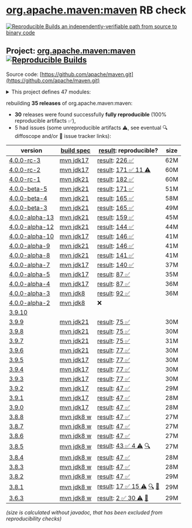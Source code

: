 [org.apache.maven:maven](https://central.sonatype.com/artifact/org.apache.maven/maven/versions) RB check
=======

[![Reproducible Builds](https://reproducible-builds.org/images/logos/rb.svg) an independently-verifiable path from source to binary code](https://reproducible-builds.org/)

## Project: [org.apache.maven:maven](https://central.sonatype.com/artifact/org.apache.maven/maven/versions) [![Reproducible Builds](https://img.shields.io/endpoint?url=https://raw.githubusercontent.com/jvm-repo-rebuild/reproducible-central/master/content/org/apache/maven/maven/badge.json)](https://github.com/jvm-repo-rebuild/reproducible-central/blob/master/content/org/apache/maven/maven/README.md)

Source code: [https://github.com/apache/maven.git](https://github.com/apache/maven.git)

<details><summary>This project defines 47 modules:</summary>

* [org.apache.maven:apache-maven](https://central.sonatype.com/artifact/org.apache.maven/apache-maven/overview)
* [org.apache.maven:maven](https://central.sonatype.com/artifact/org.apache.maven/maven/overview)
* [org.apache.maven:maven-api](https://central.sonatype.com/artifact/org.apache.maven/maven-api/overview)
* [org.apache.maven:maven-api-annotations](https://central.sonatype.com/artifact/org.apache.maven/maven-api-annotations/overview)
* [org.apache.maven:maven-api-cli](https://central.sonatype.com/artifact/org.apache.maven/maven-api-cli/overview)
* [org.apache.maven:maven-api-core](https://central.sonatype.com/artifact/org.apache.maven/maven-api-core/overview)
* [org.apache.maven:maven-api-di](https://central.sonatype.com/artifact/org.apache.maven/maven-api-di/overview)
* [org.apache.maven:maven-api-impl](https://central.sonatype.com/artifact/org.apache.maven/maven-api-impl/overview)
* [org.apache.maven:maven-api-meta](https://central.sonatype.com/artifact/org.apache.maven/maven-api-meta/overview)
* [org.apache.maven:maven-api-metadata](https://central.sonatype.com/artifact/org.apache.maven/maven-api-metadata/overview)
* [org.apache.maven:maven-api-model](https://central.sonatype.com/artifact/org.apache.maven/maven-api-model/overview)
* [org.apache.maven:maven-api-plugin](https://central.sonatype.com/artifact/org.apache.maven/maven-api-plugin/overview)
* [org.apache.maven:maven-api-settings](https://central.sonatype.com/artifact/org.apache.maven/maven-api-settings/overview)
* [org.apache.maven:maven-api-spi](https://central.sonatype.com/artifact/org.apache.maven/maven-api-spi/overview)
* [org.apache.maven:maven-api-toolchain](https://central.sonatype.com/artifact/org.apache.maven/maven-api-toolchain/overview)
* [org.apache.maven:maven-api-xml](https://central.sonatype.com/artifact/org.apache.maven/maven-api-xml/overview)
* [org.apache.maven:maven-artifact](https://central.sonatype.com/artifact/org.apache.maven/maven-artifact/overview)
* [org.apache.maven:maven-bom](https://central.sonatype.com/artifact/org.apache.maven/maven-bom/overview)
* [org.apache.maven:maven-builder-support](https://central.sonatype.com/artifact/org.apache.maven/maven-builder-support/overview)
* [org.apache.maven:maven-cli](https://central.sonatype.com/artifact/org.apache.maven/maven-cli/overview)
* [org.apache.maven:maven-compat](https://central.sonatype.com/artifact/org.apache.maven/maven-compat/overview)
* [org.apache.maven:maven-compat-modules](https://central.sonatype.com/artifact/org.apache.maven/maven-compat-modules/overview)
* [org.apache.maven:maven-core](https://central.sonatype.com/artifact/org.apache.maven/maven-core/overview)
* [org.apache.maven:maven-di](https://central.sonatype.com/artifact/org.apache.maven/maven-di/overview)
* [org.apache.maven:maven-embedder](https://central.sonatype.com/artifact/org.apache.maven/maven-embedder/overview)
* [org.apache.maven:maven-executor](https://central.sonatype.com/artifact/org.apache.maven/maven-executor/overview)
* [org.apache.maven:maven-impl](https://central.sonatype.com/artifact/org.apache.maven/maven-impl/overview)
* [org.apache.maven:maven-impl-modules](https://central.sonatype.com/artifact/org.apache.maven/maven-impl-modules/overview)
* [org.apache.maven:maven-jline](https://central.sonatype.com/artifact/org.apache.maven/maven-jline/overview)
* [org.apache.maven:maven-logging](https://central.sonatype.com/artifact/org.apache.maven/maven-logging/overview)
* [org.apache.maven:maven-model](https://central.sonatype.com/artifact/org.apache.maven/maven-model/overview)
* [org.apache.maven:maven-model-builder](https://central.sonatype.com/artifact/org.apache.maven/maven-model-builder/overview)
* [org.apache.maven:maven-model-transform](https://central.sonatype.com/artifact/org.apache.maven/maven-model-transform/overview)
* [org.apache.maven:maven-plugin-api](https://central.sonatype.com/artifact/org.apache.maven/maven-plugin-api/overview)
* [org.apache.maven:maven-repository-metadata](https://central.sonatype.com/artifact/org.apache.maven/maven-repository-metadata/overview)
* [org.apache.maven:maven-resolver-provider](https://central.sonatype.com/artifact/org.apache.maven/maven-resolver-provider/overview)
* [org.apache.maven:maven-settings](https://central.sonatype.com/artifact/org.apache.maven/maven-settings/overview)
* [org.apache.maven:maven-settings-builder](https://central.sonatype.com/artifact/org.apache.maven/maven-settings-builder/overview)
* [org.apache.maven:maven-slf4j-provider](https://central.sonatype.com/artifact/org.apache.maven/maven-slf4j-provider/overview)
* [org.apache.maven:maven-slf4j-wrapper](https://central.sonatype.com/artifact/org.apache.maven/maven-slf4j-wrapper/overview)
* [org.apache.maven:maven-support](https://central.sonatype.com/artifact/org.apache.maven/maven-support/overview)
* [org.apache.maven:maven-toolchain-builder](https://central.sonatype.com/artifact/org.apache.maven/maven-toolchain-builder/overview)
* [org.apache.maven:maven-toolchain-model](https://central.sonatype.com/artifact/org.apache.maven/maven-toolchain-model/overview)
* [org.apache.maven:maven-xml](https://central.sonatype.com/artifact/org.apache.maven/maven-xml/overview)
* [org.apache.maven:maven-xml-impl](https://central.sonatype.com/artifact/org.apache.maven/maven-xml-impl/overview)
* [org.apache.maven:modello-plugin-velocity](https://central.sonatype.com/artifact/org.apache.maven/modello-plugin-velocity/overview)
* [org.apache.maven:plexus-utils](https://central.sonatype.com/artifact/org.apache.maven/plexus-utils/overview)
</details>

rebuilding **35 releases** of org.apache.maven:maven:
- **30** releases were found successfully **fully reproducible** (100% reproducible artifacts :white_check_mark:),
- 5 had issues (some unreproducible artifacts :warning:, see eventual :mag: diffoscope and/or :memo: issue tracker links):

| version | [build spec](/BUILDSPEC.md) | [result](https://reproducible-builds.org/docs/jvm/): reproducible? | size |
| -- | --------- | ------ | -- |
| [4.0.0-rc-3](https://central.sonatype.com/artifact/org.apache.maven/maven/4.0.0-rc-3/pom) | [mvn jdk17](maven-4.0.0-rc-3.buildspec) | [result](maven-4.0.0-rc-3.buildinfo): [226 :white_check_mark: ](maven-4.0.0-rc-3.buildcompare) | 62M |
| [4.0.0-rc-2](https://central.sonatype.com/artifact/org.apache.maven/maven/4.0.0-rc-2/pom) | [mvn jdk17](maven-4.0.0-rc-2.buildspec) | [result](maven-4.0.0-rc-2.buildinfo): [171 :white_check_mark:  11 :warning:](maven-4.0.0-rc-2.buildcompare) | 60M |
| [4.0.0-rc-1](https://central.sonatype.com/artifact/org.apache.maven/maven/4.0.0-rc-1/pom) | [mvn jdk21](maven-4.0.0-rc-1.buildspec) | [result](maven-4.0.0-rc-1.buildinfo): [182 :white_check_mark: ](maven-4.0.0-rc-1.buildcompare) | 60M |
| [4.0.0-beta-5](https://central.sonatype.com/artifact/org.apache.maven/maven/4.0.0-beta-5/pom) | [mvn jdk21](maven-4.0.0-beta-5.buildspec) | [result](maven-4.0.0-beta-5.buildinfo): [171 :white_check_mark: ](maven-4.0.0-beta-5.buildcompare) | 51M |
| [4.0.0-beta-4](https://central.sonatype.com/artifact/org.apache.maven/maven/4.0.0-beta-4/pom) | [mvn jdk21](maven-4.0.0-beta-4.buildspec) | [result](maven-4.0.0-beta-4.buildinfo): [165 :white_check_mark: ](maven-4.0.0-beta-4.buildcompare) | 58M |
| [4.0.0-beta-3](https://central.sonatype.com/artifact/org.apache.maven/maven/4.0.0-beta-3/pom) | [mvn jdk21](maven-4.0.0-beta-3.buildspec) | [result](maven-4.0.0-beta-3.buildinfo): [165 :white_check_mark: ](maven-4.0.0-beta-3.buildcompare) | 49M |
| [4.0.0-alpha-13](https://central.sonatype.com/artifact/org.apache.maven/maven/4.0.0-alpha-13/pom) | [mvn jdk21](maven-4.0.0-alpha-13.buildspec) | [result](maven-4.0.0-alpha-13.buildinfo): [159 :white_check_mark: ](maven-4.0.0-alpha-13.buildcompare) | 45M |
| [4.0.0-alpha-12](https://central.sonatype.com/artifact/org.apache.maven/maven/4.0.0-alpha-12/pom) | [mvn jdk21](maven-4.0.0-alpha-12.buildspec) | [result](maven-4.0.0-alpha-12.buildinfo): [144 :white_check_mark: ](maven-4.0.0-alpha-12.buildcompare) | 44M |
| [4.0.0-alpha-10](https://central.sonatype.com/artifact/org.apache.maven/maven/4.0.0-alpha-10/pom) | [mvn jdk17](maven-4.0.0-alpha-10.buildspec) | [result](maven-4.0.0-alpha-10.buildinfo): [146 :white_check_mark: ](maven-4.0.0-alpha-10.buildcompare) | 41M |
| [4.0.0-alpha-9](https://central.sonatype.com/artifact/org.apache.maven/maven/4.0.0-alpha-9/pom) | [mvn jdk21](maven-4.0.0-alpha-9.buildspec) | [result](maven-4.0.0-alpha-9.buildinfo): [146 :white_check_mark: ](maven-4.0.0-alpha-9.buildcompare) | 41M |
| [4.0.0-alpha-8](https://central.sonatype.com/artifact/org.apache.maven/maven/4.0.0-alpha-8/pom) | [mvn jdk21](maven-4.0.0-alpha-8.buildspec) | [result](maven-4.0.0-alpha-8.buildinfo): [141 :white_check_mark: ](maven-4.0.0-alpha-8.buildcompare) | 41M |
| [4.0.0-alpha-7](https://central.sonatype.com/artifact/org.apache.maven/maven/4.0.0-alpha-7/pom) | [mvn jdk17](maven-4.0.0-alpha-7.buildspec) | [result](maven-4.0.0-alpha-7.buildinfo): [140 :white_check_mark: ](maven-4.0.0-alpha-7.buildcompare) | 37M |
| [4.0.0-alpha-5](https://central.sonatype.com/artifact/org.apache.maven/maven/4.0.0-alpha-5/pom) | [mvn jdk17](maven-4.0.0-alpha-5.buildspec) | [result](maven-4.0.0-alpha-5.buildinfo): [87 :white_check_mark: ](maven-4.0.0-alpha-5.buildcompare) | 35M |
| [4.0.0-alpha-4](https://central.sonatype.com/artifact/org.apache.maven/maven/4.0.0-alpha-4/pom) | [mvn jdk17](maven-4.0.0-alpha-4.buildspec) | [result](maven-4.0.0-alpha-4.buildinfo): [87 :white_check_mark: ](maven-4.0.0-alpha-4.buildcompare) | 36M |
| [4.0.0-alpha-3](https://central.sonatype.com/artifact/org.apache.maven/maven/4.0.0-alpha-3/pom) | [mvn jdk8](maven-4.0.0-alpha-3.buildspec) | [result](maven-4.0.0-alpha-3.buildinfo): [92 :white_check_mark: ](maven-4.0.0-alpha-3.buildcompare) | 36M |
| [4.0.0-alpha-2](https://central.sonatype.com/artifact/org.apache.maven/maven/4.0.0-alpha-2/pom) | [mvn jdk8](maven-4.0.0-alpha-2.buildspec) | :x: | |
| [3.9.10](https://central.sonatype.com/artifact/org.apache.maven/maven/3.9.10/pom) | | | |
| [3.9.9](https://central.sonatype.com/artifact/org.apache.maven/maven/3.9.9/pom) | [mvn jdk21](maven-3.9.9.buildspec) | [result](maven-3.9.9.buildinfo): [75 :white_check_mark: ](maven-3.9.9.buildcompare) | 30M |
| [3.9.8](https://central.sonatype.com/artifact/org.apache.maven/maven/3.9.8/pom) | [mvn jdk21](maven-3.9.8.buildspec) | [result](maven-3.9.8.buildinfo): [75 :white_check_mark: ](maven-3.9.8.buildcompare) | 30M |
| [3.9.7](https://central.sonatype.com/artifact/org.apache.maven/maven/3.9.7/pom) | [mvn jdk21](maven-3.9.7.buildspec) | [result](maven-3.9.7.buildinfo): [75 :white_check_mark: ](maven-3.9.7.buildcompare) | 31M |
| [3.9.6](https://central.sonatype.com/artifact/org.apache.maven/maven/3.9.6/pom) | [mvn jdk21](maven-3.9.6.buildspec) | [result](maven-3.9.6.buildinfo): [77 :white_check_mark: ](maven-3.9.6.buildcompare) | 30M |
| [3.9.5](https://central.sonatype.com/artifact/org.apache.maven/maven/3.9.5/pom) | [mvn jdk17](maven-3.9.5.buildspec) | [result](maven-3.9.5.buildinfo): [77 :white_check_mark: ](maven-3.9.5.buildcompare) | 30M |
| [3.9.4](https://central.sonatype.com/artifact/org.apache.maven/maven/3.9.4/pom) | [mvn jdk17](maven-3.9.4.buildspec) | [result](maven-3.9.4.buildinfo): [77 :white_check_mark: ](maven-3.9.4.buildcompare) | 30M |
| [3.9.3](https://central.sonatype.com/artifact/org.apache.maven/maven/3.9.3/pom) | [mvn jdk17](maven-3.9.3.buildspec) | [result](maven-3.9.3.buildinfo): [77 :white_check_mark: ](maven-3.9.3.buildcompare) | 30M |
| [3.9.2](https://central.sonatype.com/artifact/org.apache.maven/maven/3.9.2/pom) | [mvn jdk17](maven-3.9.2.buildspec) | [result](maven-3.9.2.buildinfo): [47 :white_check_mark: ](maven-3.9.2.buildcompare) | 29M |
| [3.9.1](https://central.sonatype.com/artifact/org.apache.maven/maven/3.9.1/pom) | [mvn jdk17](maven-3.9.1.buildspec) | [result](maven-3.9.1.buildinfo): [47 :white_check_mark: ](maven-3.9.1.buildcompare) | 28M |
| [3.9.0](https://central.sonatype.com/artifact/org.apache.maven/maven/3.9.0/pom) | [mvn jdk17](maven-3.9.0.buildspec) | [result](maven-3.9.0.buildinfo): [47 :white_check_mark: ](maven-3.9.0.buildcompare) | 28M |
| [3.8.8](https://central.sonatype.com/artifact/org.apache.maven/maven/3.8.8/pom) | [mvn jdk8 w](maven-3.8.8.buildspec) | [result](maven-3.8.8.buildinfo): [47 :white_check_mark: ](maven-3.8.8.buildcompare) | 27M |
| [3.8.7](https://central.sonatype.com/artifact/org.apache.maven/maven/3.8.7/pom) | [mvn jdk8 w](maven-3.8.7.buildspec) | [result](maven-3.8.7.buildinfo): [47 :white_check_mark: ](maven-3.8.7.buildcompare) | 27M |
| [3.8.6](https://central.sonatype.com/artifact/org.apache.maven/maven/3.8.6/pom) | [mvn jdk8 w](maven-3.8.6.buildspec) | [result](maven-3.8.6.buildinfo): [47 :white_check_mark: ](maven-3.8.6.buildcompare) | 27M |
| [3.8.5](https://central.sonatype.com/artifact/org.apache.maven/maven/3.8.5/pom) | [mvn jdk8 w](maven-3.8.5.buildspec) | [result](maven-3.8.5.buildinfo): [43 :white_check_mark:  4 :warning:](maven-3.8.5.buildcompare) [:mag:](maven-3.8.5.diffoscope) | 27M |
| [3.8.4](https://central.sonatype.com/artifact/org.apache.maven/maven/3.8.4/pom) | [mvn jdk8 w](maven-3.8.4.buildspec) | [result](maven-3.8.4.buildinfo): [47 :white_check_mark: ](maven-3.8.4.buildcompare) | 28M |
| [3.8.3](https://central.sonatype.com/artifact/org.apache.maven/maven/3.8.3/pom) | [mvn jdk8 w](maven-3.8.3.buildspec) | [result](maven-3.8.3.buildinfo): [47 :white_check_mark: ](maven-3.8.3.buildcompare) | 28M |
| [3.8.2](https://central.sonatype.com/artifact/org.apache.maven/maven/3.8.2/pom) | [mvn jdk8 w](maven-3.8.2.buildspec) | [result](maven-3.8.2.buildinfo): [47 :white_check_mark: ](maven-3.8.2.buildcompare) | 29M |
| [3.8.1](https://central.sonatype.com/artifact/org.apache.maven/maven/3.8.1/pom) | [mvn jdk8 w](maven-3.8.1.buildspec) | [result](maven-3.8.1.buildinfo): [17 :white_check_mark:  15 :warning:](maven-3.8.1.buildcompare) [:mag:](maven-3.8.1.diffoscope) [:memo:](https://issues.apache.org/jira/browse/MNG-7155) | 29M |
| [3.6.3](https://central.sonatype.com/artifact/org.apache.maven/maven/3.6.3/pom) | [mvn jdk8 w](maven-3.6.3.buildspec) | [result](apache-maven-3.6.3.buildinfo): [2 :white_check_mark:  30 :warning:](apache-maven-3.6.3.buildcompare) [:memo:](https://issues.apache.org/jira/browse/MNG-6859) | 29M |

<i>(size is calculated without javadoc, that has been excluded from reproducibility checks)</i>

